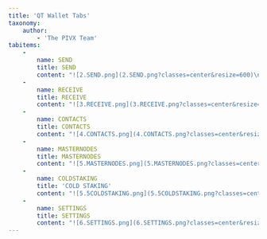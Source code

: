 ```yaml
---
title: 'QT Wallet Tabs'
taxonomy:
    author:
        - 'The PIVX Team'
tabitems:
    -
        name: SEND
        title: SEND
        content: "![2.SEND.png](2.SEND.png?classes=center&resize=600)\n\n This tab is used to send PIVs to another wallet, to transfer PIVs between multiple addresses in your wallet and to shield or unshield PIVs.\n The procedure to send PIVs:\n 1. Select the coins you want to **spend** (Transparent or shielded). The available balance at the bottom will reflect the total PIVs for that coin type.\n 2. Enter the recipient address (it can be transparent or shielded); you can also pick one from your contacts. Adding a label will add the address to your contacts.\n 3. Enter the amount you want to send. Depending on who needs to pay the fee, using the 'Substract fee from amount' checkbox:\n * If 'Substract fee from amount' is checked, your wallet will be debited the exact amount you input. The recipient will receive **Amount - fee**\n * If 'Substract fee from amount' is unchecked, your recipient will receive the exact amount you input. Your wallet will be debited **Amount + fee**\n 4. If you're sending to a shielded address, you can add an encrypted memo for the recipient (not available for transparent addresses)\n 5. If you want to spend specific UTXOs, you can use the 'Coin Control' dialog to select the PIVs you want to send. It can be useful if you are staking and want to keep particular UTXOs untouched so they don't have to wait 600 confirmations before they can stake again. You can also customize the address on which the 'change' (unspent amount on the UTXOs you selected) has to be sent.\n 6. All the transaction characteristics will be summarized in a single dialog when you click Send. If you're ok with the details click on 'SEND'. The transaction will be broadcast to the network instantly for confirmation.\n\n\nSteps 2 to 4 can be made simpler if your counterparty generated a 'payment request' URL. In that case you can paste it in the 'Open URI' dialog to have the address, label, and amount auto-populated:\n <center><iframe width='470' height='291' src='https://www.youtube.com/embed/M2BYEZe4u7E' title='YouTube video player' frameborder='0' allow='accelerometer; autoplay; clipboard-write; encrypted-media; gyroscope; picture-in-picture' allowfullscreen></iframe></center>\n\n!!! NOTE: Shielding/Un-shielding coins is as simple as sending them to one of your Shield/Transparent address."
    -
        name: RECEIVE
        title: RECEIVE
        content: "![3.RECEIVE.png](3.RECEIVE.png?classes=center&resize=600)\n\n The Receive tab is used to manage your own addresses. You can flip between Transparent and Shield addresses using the toggle button on top. \n When a new wallet is created you will have a default address and can then create as many addresses as you need (potentially a new address for each payment/counterparty to enhance privacy), by clicking the 'Generate Address' button. \n  All your addresses can be listed by clicking on 'My Addresses'.\n\n Each address from the list (selected by clicking on it) will then have:\n 1. The address itself \n 2. A QR code (that can be flashed with mobile wallets to avoid retyping the address)\n 3. A label (for your own use only)\n"
    -
        name: CONTACTS
        title: CONTACTS
        content: "![4.CONTACTS.png](4.CONTACTS.png?classes=center&resize=600)\n\n This is your contacts list. You can input all the third-party addresses you use regularly (e.g. regular payment addresses, exchanges, etc.) for easier access: \n <center><iframe width='470' height='291' src='https://www.youtube.com/embed/U7O_C2bKuDk' title='YouTube video player' frameborder='0' allow='accelerometer; autoplay; clipboard-write; encrypted-media; gyroscope; picture-in-picture' allowfullscreen></iframe></center>"
    -
        name: MASTERNODES
        title: MASTERNODES
        content: "![5.MASTERNODES.png](5.MASTERNODES.png?classes=center&resize=600)\n\n Head-out to the [Masternodes And Governance](/masternodes-and-governance) section for more details.\n"
    -
        name: COLDSTAKING
        title: 'COLD STAKING'
        content: "![5.5COLDSTAKING.png](5.5COLDSTAKING.png?classes=center&resize=600)\n\n Head-out to the [Cold Staking](/staking/cold-staking) section for more details.\n"
    -
        name: SETTINGS
        title: SETTINGS
        content: "![6.SETTINGS.png](6.SETTINGS.png?classes=center&resize=600)\n\n That tab contains both Qt Wallet GUI Configuration options (in the Options tab) and Advanced Configuration / Wallet debugging options, detailed in the [PIVX Core Wallet Advanced Features](/pivx-core-wallet/wallet-debugging-features) section "
---
```


